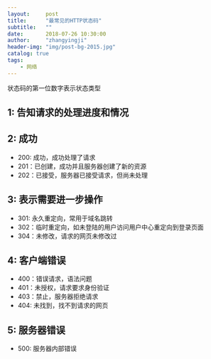 ```yaml
---
layout:     post
title:      "最常见的HTTP状态码"
subtitle:   ""
date:       2018-07-26 10:30:00
author:     "zhangyingji"
header-img: "img/post-bg-2015.jpg"
catalog: true
tags:
    - 网络
---
```


状态码的第一位数字表示状态类型

## 1: 告知请求的处理进度和情况

## 2: 成功

- 200: 成功，成功处理了请求
- 201：已创建，成功并且服务器创建了新的资源
- 202：已接受，服务器已接受请求，但尚未处理

## 3: 表示需要进一步操作

- 301: 永久重定向，常用于域名跳转
- 302：临时重定向，如未登陆的用户访问用户中心重定向到登录页面
- 304：未修改，请求的网页未修改过

## 4: 客户端错误

- 400：错误请求，语法问题
- 401：未授权，请求要求身份验证
- 403：禁止，服务器拒绝请求
- 404: 未找到，找不到请求的网页

## 5: 服务器错误

- 500: 服务器内部错误